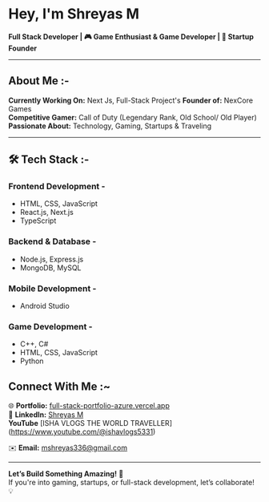 # Hey, I'm Shreyas M

**Full Stack Developer | 🎮 Game Enthusiast & Game Developer | 🚀 Startup Founder**  

---

## About Me :-

**Currently Working On:** Next Js, Full-Stack Project's 
**Founder of:** NexCore Games  
**Competitive Gamer:** Call of Duty (Legendary Rank, Old School/ Old Player) 
**Passionate About:** Technology, Gaming, Startups & Traveling  

---

## 🛠 Tech Stack :-

### Frontend Development - 
- HTML, CSS, JavaScript  
- React.js, Next.js  
- TypeScript  

### Backend & Database -
- Node.js, Express.js  
- MongoDB, MySQL  

### Mobile Development -
- Android Studio  

### Game Development -
- C++, C#  
- HTML, CSS, JavaScript  
- Python  

## Connect With Me :~

🌐 **Portfolio:** [full-stack-portfolio-azure.vercel.app](https://full-stack-portfolio-azure.vercel.app/)  
🏢 **LinkedIn:** [Shreyas M](https://www.linkedin.com/in/shreyas-m-8854941ab/)  
   **YouTube** [ISHA VLOGS THE WORLD TRAVELLER] (https://www.youtube.com/@ishavlogs5331)
   
✉️ **Email:** mshreyas336@gmail.com  

---

**Let’s Build Something Amazing!** 🚀  
If you're into gaming, startups, or full-stack development, let’s collaborate! 💡  
